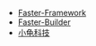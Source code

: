 * [Faster-Framework](https://framework.faster.org.cn)
* [Faster-Builder](https://builder.faster.org.cn)
* [小龟科技](https://www.xiaoguikeji.cn)